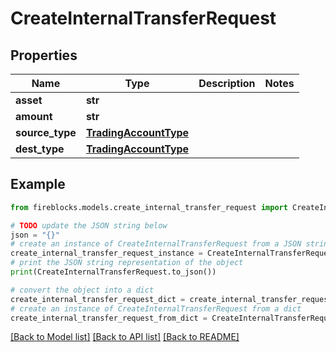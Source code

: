 # CreateInternalTransferRequest


## Properties

Name | Type | Description | Notes
------------ | ------------- | ------------- | -------------
**asset** | **str** |  | 
**amount** | **str** |  | 
**source_type** | [**TradingAccountType**](TradingAccountType.md) |  | 
**dest_type** | [**TradingAccountType**](TradingAccountType.md) |  | 

## Example

```python
from fireblocks.models.create_internal_transfer_request import CreateInternalTransferRequest

# TODO update the JSON string below
json = "{}"
# create an instance of CreateInternalTransferRequest from a JSON string
create_internal_transfer_request_instance = CreateInternalTransferRequest.from_json(json)
# print the JSON string representation of the object
print(CreateInternalTransferRequest.to_json())

# convert the object into a dict
create_internal_transfer_request_dict = create_internal_transfer_request_instance.to_dict()
# create an instance of CreateInternalTransferRequest from a dict
create_internal_transfer_request_from_dict = CreateInternalTransferRequest.from_dict(create_internal_transfer_request_dict)
```
[[Back to Model list]](../README.md#documentation-for-models) [[Back to API list]](../README.md#documentation-for-api-endpoints) [[Back to README]](../README.md)


